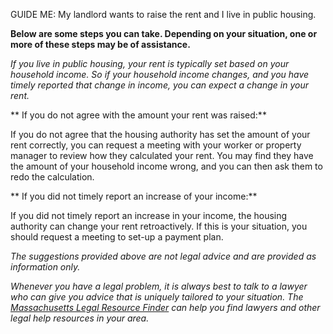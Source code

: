 GUIDE ME: My landlord wants to raise the rent and I live in public
housing.

**Below are some steps you can take.  Depending on your
situation, one or more of these steps may be of assistance.**

*If you live in public housing, your rent is typically set based on your
household income. So if your household income changes, and you have
timely reported that change in income, you can expect a change in your
rent.*

** If you do not agree with the amount your rent was raised:**

If you do not agree that the housing authority has set the amount of
your rent correctly, you can request a meeting with your worker or
property manager to review how they calculated your rent. You may find
they have the amount of your household income wrong, and you can then
ask them to redo the calculation.

** If you did not timely report an increase of your income:**

If you did not timely report an increase in your income, the housing
authority can change your rent retroactively. If this is your situation,
you should request a meeting to set-up a payment plan.

*The suggestions provided above are not legal advice and are provided as
information only.*

*Whenever you have a legal problem, it is always best to talk to a
lawyer who can give you advice that is uniquely tailored to your
situation. The [Massachusetts Legal Resource Finder](https://masslrf.org/) can
help you find lawyers and other legal help resources in your area.*
